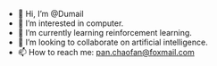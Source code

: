 - 👋 Hi, I’m @Dumail
- 👀 I’m interested in computer.
- 🌱 I’m currently learning reinforcement learning.
- 💞️ I’m looking to collaborate on artificial intelligence.
- 📫 How to reach me: pan.chaofan@foxmail.com

<!---
Dumail/Dumail is a ✨ special ✨ repository because its `README.md` (this file) appears on your GitHub profile.
You can click the Preview link to take a look at your changes.
--->

